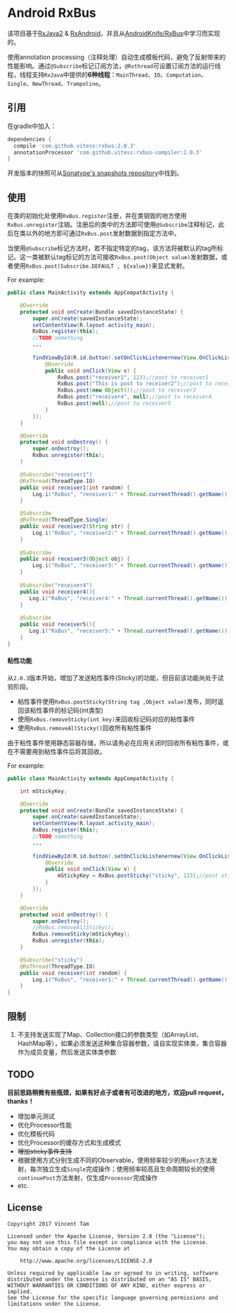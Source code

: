 # Android RxBus

该项目基于[RxJava2](https://github.com/ReactiveX/RxJava) & [RxAndroid](https://github.com/ReactiveX/RxAndroid)，并且从[AndroidKnife/RxBus](https://github.com/AndroidKnife/RxBus)中学习而实现的。

使用annotation processing（注释处理）自动生成模板代码，避免了反射带来的性能影响。通过`@Subscribe`标记订阅方法，`@Rxthread`可设置订阅方法的运行线程，线程支持`RxJava`中提供的**6种线程**：`MainThread`、`IO`、`Computation`、`Single`、`NewThread`、`Trampoline`。

引用
---

在gradle中加入：

```groovy
dependencies {
  compile 'com.github.vitess:rxbus:2.0.3'
  annotationProcessor 'com.github.vitess:rxbus-compiler:2.0.3'
}
```

开发版本的快照可从[Sonatype's snapshots repository](https://oss.sonatype.org/content/repositories/snapshots/)中找到。


使用
---

在类的初始化处使用`RxBus.register`注册，并在类销毁的地方使用`RxBus.unregister`注销。注册后的类中的方法即可使用`@Subscribe`注释标记，此后在类以外的地方即可通过`RxBus.post`发射数据到指定方法中。

当使用`@Subscribe`标记方法时，若不指定特定的tag，该方法将被默认的tag所标记。这一类被默认tag标记的方法可接收`RxBus.post(Object value)`发射数据，或者使用`RxBus.post(Subscribe.DEFAULT , ${value})`来显式发射。

For example:

```java
public class MainActivity extends AppCompatActivity {

    @Override
    protected void onCreate(Bundle savedInstanceState) {
        super.onCreate(savedInstanceState);
        setContentView(R.layout.activity_main);
        RxBus.register(this);
        //TODO something
        ...
        
        findViewById(R.id.button).setOnClickListenernew(View.OnClickListener() {
            @Override
            public void onClick(View v) {
                RxBus.post("receiver1", 123);//post to receiver1
                RxBus.post("This is post to receiver2");//post to receiver2
                RxBus.post(new Object());//post to receiver3
                RxBus.post("receiver4", null);//post to receiver4
                RxBus.post(null);//post to receiver5
            }
        });
    }

    @Override
    protected void onDestroy() {
        super.onDestroy();
        RxBus.unregister(this);
    }

    @Subscribe("receiver1")
    @RxThread(ThreadType.IO)
    public void receiver1(int random) {
        Log.i("RxBus", "receiver1:" + Thread.currentThread().getName());
    }

    @Subscribe
    @RxThread(ThreadType.Single)
    public void receiver2(String str) {
        Log.i("RxBus", "receiver2:" + Thread.currentThread().getName());
    }
    
    @Subscribe
    public void receiver3(Object obj) {
    	Log.i("RxBus", "receiver3:" + Thread.currentThread().getName());
    }
    
    @Subscribe("receiver4")
    public void receiver4(){
       Log.i("RxBus", "receiver4:" + Thread.currentThread().getName());
    }
    
    @Subscribe
    public void receiver5(){
       Log.i("RxBus", "receiver5:" + Thread.currentThread().getName());
    }
}
```

#### 粘性功能

从`2.0.3`版本开始，增加了发送粘性事件(Sticky)的功能，但目前该功能尚处于试验阶段。

* 粘性事件使用`RxBus.postSticky(String tag ,Object value)`发布，同时返回该粘性事件的标记码(int类型)
* 使用`RxBus.removeSticky(int key)`来回收标记码对应的粘性事件
* 使用`RxBus.removeAllSticky()`回收所有粘性事件

由于粘性事件使用静态容器存储，所以请务必在应用关闭时回收所有粘性事件，或在不需要用到粘性事件后将其回收。

For example:

```java
public class MainActivity extends AppCompatActivity {

    int mStickyKey;

    @Override
    protected void onCreate(Bundle savedInstanceState) {
        super.onCreate(savedInstanceState);
        setContentView(R.layout.activity_main);
        RxBus.register(this);
        //TODO something
        ...
        
        findViewById(R.id.button).setOnClickListenernew(View.OnClickListener() {
            @Override
            public void onClick(View v) {
                mStickyKey = RxBus.postSticky("sticky", 123);//post sticky event to receiver
            }
        });
    }

    @Override
    protected void onDestroy() {
        super.onDestroy();
        //RxBus.removeAllSticky();
        RxBus.removeSticky(mStickyKey);
        RxBus.unregister(this);
    }

    @Subscribe("sticky")
    @RxThread(ThreadType.IO)
    public void receiver(int random) {
        Log.i("RxBus", "receiver1:" + Thread.currentThread().getName());
    }
}
```

限制
---

1. 不支持发送实现了Map、Collection接口的参数类型（如ArrayList、HashMap等），如果必须发送这种集合容器参数，请自实现实体类，集合容器作为成员变量，然后发送实体类参数

TODO
---

**目前思路稍微有些瓶颈，如果有好点子或者有可改进的地方，欢迎pull request，thanks！**

* 增加单元测试
* 优化Processor性能
* 优化模板代码
* 优化Processor的缓存方式和生成模式
* ~~增加sticky事件支持~~
* 根据使用方式分别生成不同的Observable，使用频率较少的用`post`方法发射，每次独立生成`Single`完成操作；使用频率较高且生命周期较长的使用`continuePost`方法发射，仅生成`Processor`完成操作
* etc.

License
---

    Copyright 2017 Vincent Tam

    Licensed under the Apache License, Version 2.0 (the "License");
    you may not use this file except in compliance with the License.
    You may obtain a copy of the License at

        http://www.apache.org/licenses/LICENSE-2.0

    Unless required by applicable law or agreed to in writing, software
    distributed under the License is distributed on an "AS IS" BASIS,
    WITHOUT WARRANTIES OR CONDITIONS OF ANY KIND, either express or implied.
    See the License for the specific language governing permissions and
    limitations under the License.